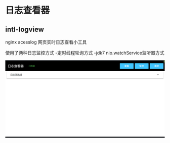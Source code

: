 # 日志查看器
## intl-logview

nginx acesslog 网页实时日志查看小工具

使用了两种日志监控方式
-定时线程轮询方式
-jdk7 nio.watchService监听器方式


![avatar](https://github.com/saaaaaail/intl-logview/blob/master/logview.png?raw=true)
